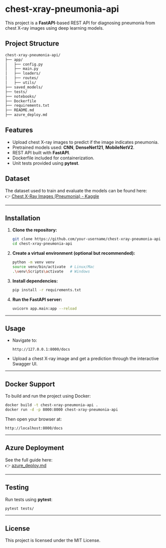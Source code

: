 # chest-xray-pneumonia-api

This project is a **FastAPI**-based REST API for diagnosing pneumonia from chest X-ray images using deep learning models.

## Project Structure

```bash
chest-xray-pneumonia-api/
├── app/
│   ├── config.py
│   ├── main.py
│   ├── loaders/
│   ├── routes/
│   ├── utils/
├── saved_models/
├── tests/
├── notebooks/
├── Dockerfile
├── requirements.txt
├── README.md
├── azure_deploy.md
```

## Features

- Upload chest X-ray images to predict if the image indicates pneumonia.
- Pretrained models used: **CNN**, **DenseNet121**, **MobileNetV2**.
- REST API built with **FastAPI**.
- Dockerfile included for containerization.
- Unit tests provided using **pytest**.

## Dataset

The dataset used to train and evaluate the models can be found here:  
👉 [Chest X-Ray Images (Pneumonia) - Kaggle](https://www.kaggle.com/datasets/paultimothymooney/chest-xray-pneumonia)

---

## Installation

1. **Clone the repository:**
   ```bash
   git clone https://github.com/your-username/chest-xray-pneumonia-api.git
   cd chest-xray-pneumonia-api
   ```

2. **Create a virtual environment (optional but recommended):**
   ```bash
   python -m venv venv
   source venv/bin/activate  # Linux/Mac
   .\venv\Scripts\activate   # Windows
   ```

3. **Install dependencies:**
   ```bash
   pip install -r requirements.txt
   ```

4. **Run the FastAPI server:**
   ```bash
   uvicorn app.main:app --reload
   ```

---

## Usage

- Navigate to:
  ```
  http://127.0.0.1:8000/docs
  ```
- Upload a chest X-ray image and get a prediction through the interactive Swagger UI.

---

## Docker Support

To build and run the project using Docker:

```bash
docker build -t chest-xray-pneumonia-api .
docker run -d -p 8000:8000 chest-xray-pneumonia-api
```

Then open your browser at:
```
http://localhost:8000/docs
```

---

## Azure Deployment

See the full guide here:  
👉 [azure_deploy.md](./azure_deploy.md)

---

## Testing

Run tests using **pytest**:

```bash
pytest tests/
```

---

## License

This project is licensed under the MIT License.
